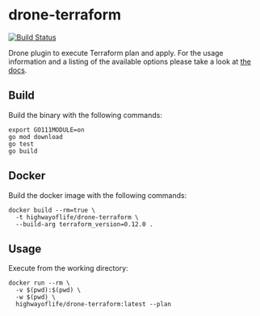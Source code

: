 # drone-terraform

[![Build Status](http://beta.drone.io/api/badges/highwayoflife/drone-terraform/status.svg)](http://beta.drone.io/highwayoflife/drone-terraform)

Drone plugin to execute Terraform plan and apply. For the usage information and
a listing of the available options please take a look at [the docs](https://github.com/highwayoflife/drone-terraform/blob/master/DOCS.md).

## Build

Build the binary with the following commands:

```
export GO111MODULE=on
go mod download
go test
go build
```

## Docker

Build the docker image with the following commands:

```
docker build --rm=true \
  -t highwayoflife/drone-terraform \
  --build-arg terraform_version=0.12.0 .
```

## Usage

Execute from the working directory:

```
docker run --rm \
  -v $(pwd):$(pwd) \
  -w $(pwd) \
  highwayoflife/drone-terraform:latest --plan
```

